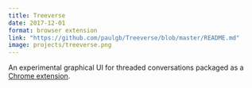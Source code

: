 ```yaml
---
title: Treeverse
date: 2017-12-01
format: browser extension
link: "https://github.com/paulgb/Treeverse/blob/master/README.md"
image: projects/treeverse.png
---
```

An experimental graphical UI for threaded conversations packaged as a [Chrome extension](https://chrome.google.com/webstore/detail/treeverse/aahmjdadniahaicebomlagekkcnlcila).
